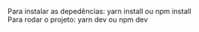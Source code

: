 Para instalar as depedências: yarn install ou npm install<br/>
Para rodar o projeto: yarn dev ou npm dev
